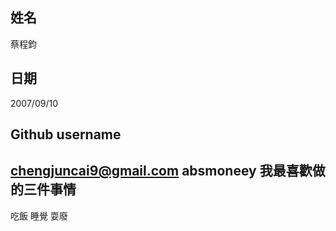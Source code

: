 姓名
-----
蔡程鈞

日期
------
2007/09/10

Github username
-------
chengjuncai9@gmail.com
absmoneey
我最喜歡做的三件事情
-----------
吃飯 睡覺 耍廢